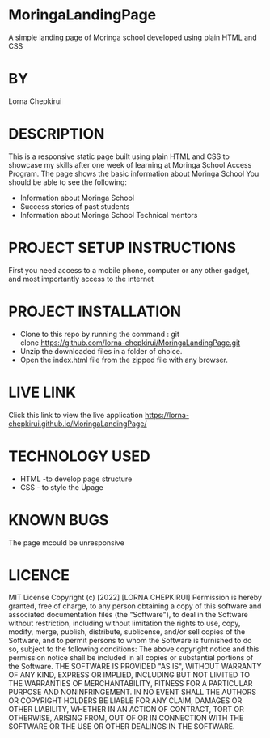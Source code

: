 # MoringaLandingPage
A simple landing page of Moringa school developed using plain HTML and CSS

# BY
Lorna Chepkirui

# DESCRIPTION
This is a responsive static page built using plain HTML and CSS to showcase my skills after one week of learning at Moringa School Access Program.
The page shows the basic information about Moringa School You should be able to see the following: 
* Information about Moringa School 
* Success stories of past students 
* Information about Moringa School Technical mentors

# PROJECT SETUP INSTRUCTIONS
First you need access to a mobile phone, computer or any other gadget, and most importantly access to the internet

# PROJECT INSTALLATION
* Clone to this repo by running the command : git clone https://github.com/lorna-chepkirui/MoringaLandingPage.git
* Unzip the downloaded files in a folder of choice. 
* Open the index.html file from the zipped file with any browser.

# LIVE LINK
Click this link to view the live application https://lorna-chepkirui.github.io/MoringaLandingPage/

# TECHNOLOGY USED
* HTML -to develop page structure 
* CSS - to style the Upage

# KNOWN BUGS
The page mcould be unresponsive

# LICENCE
MIT License Copyright (c) [2022] [LORNA CHEPKIRUI] Permission is hereby granted, free of charge, to any person obtaining a copy of this software 
and associated documentation files (the "Software"), to deal in the Software without restriction, including without limitation the rights to use,
copy, modify, merge, publish, distribute, sublicense, and/or sell copies of the Software, and to permit persons to whom the Software is furnished 
to do so, subject to the following conditions: The above copyright notice and this permission notice shall be included in all copies or substantial 
portions of the Software. THE SOFTWARE IS PROVIDED "AS IS", WITHOUT WARRANTY OF ANY KIND, EXPRESS OR IMPLIED, INCLUDING BUT NOT LIMITED TO THE WARRANTIES OF MERCHANTABILITY, FITNESS FOR A PARTICULAR PURPOSE AND NONINFRINGEMENT. IN NO EVENT SHALL THE AUTHORS OR COPYRIGHT HOLDERS BE LIABLE FOR ANY CLAIM, DAMAGES OR OTHER LIABILITY, 
WHETHER IN AN ACTION OF CONTRACT, TORT OR OTHERWISE, ARISING FROM, OUT OF OR IN CONNECTION WITH THE SOFTWARE OR THE USE OR OTHER DEALINGS IN THE SOFTWARE.
